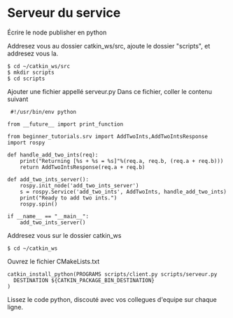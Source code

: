 # Serveur du service
Écrire le node publisher en python

Addresez vous au dossier catkin_ws/src, ajoute le dossier "scripts", et addresez vous la. 
```
$ cd ~/catkin_ws/src
$ mkdir scripts
$ cd scripts
```

Ajouter une fichier appellé serveur.py
Dans ce fichier, coller le contenu suivant

```
 #!/usr/bin/env python

from __future__ import print_function

from beginner_tutorials.srv import AddTwoInts,AddTwoIntsResponse
import rospy

def handle_add_two_ints(req):
    print("Returning [%s + %s = %s]"%(req.a, req.b, (req.a + req.b)))
    return AddTwoIntsResponse(req.a + req.b)

def add_two_ints_server():
    rospy.init_node('add_two_ints_server')
    s = rospy.Service('add_two_ints', AddTwoInts, handle_add_two_ints)
    print("Ready to add two ints.")
    rospy.spin()

if __name__ == "__main__":
    add_two_ints_server()
```


Addresez vous sur le dossier catkin_ws

```
$ cd ~/catkin_ws
```


Ouvrez le fichier CMakeLists.txt

```
catkin_install_python(PROGRAMS scripts/client.py scripts/serveur.py
  DESTINATION ${CATKIN_PACKAGE_BIN_DESTINATION}
)
```

Lissez le code python, discouté avec vos collegues d'equipe sur chaque ligne. 






